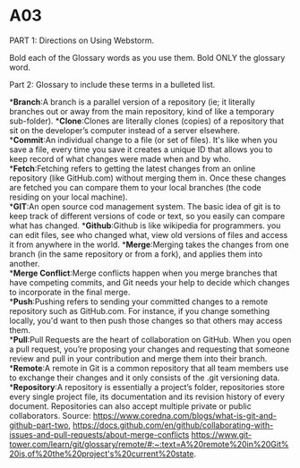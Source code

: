 # A03
PART 1: Directions on Using Webstorm.

Bold each of the Glossary words as you use them.  Bold ONLY the glossary word.

 

Part 2: Glossary to include these terms in a bulleted list.

***Branch**:A branch is a parallel version of a repository (ie; it literally branches out or away from the main repository, kind of like a temporary sub-folder). ***Clone**:Clones are literally clones (copies) of a repository that sit on the developer’s computer instead of a server elsewhere.  
***Commit**:An individual change to a file (or set of files). It's like when you save a file, every time you save it creates a unique ID that allows you to keep record of what changes were made when and by who. 
***Fetch**:Fetching refers to getting the latest changes from an online repository (like GitHub.com) without merging them in. Once these changes are fetched you can compare them to your local branches (the code residing on your local machine).  
***GIT**:An open source cod management system. The basic idea of git is to keep track of different versions of code or text, so you easily can compare what has changed. ***Github**:Github is like wikipedia for programmers. you can edit files, see who changed what, view old versions of files and access it from anywhere in the world. 
***Merge**:Merging takes the changes from one branch (in the same repository or from a fork), and applies them into another.  
***Merge Conflict**:Merge conflicts happen when you merge branches that have competing commits, and Git needs your help to decide which changes to incorporate in the final merge.  
***Push**:Pushing refers to sending your committed changes to a remote repository such as GitHub.com. For instance, if you change something locally, you'd want to then push those changes so that others may access them.  
***Pull**:Pull Requests are the heart of collaboration on GitHub. When you open a pull request, you’re proposing your changes and requesting that someone review and pull in your contribution and merge them into their branch.  
***Remote**:A remote in Git is a common repository that all team members use to exchange their changes and it only consists of the .git versioning data.  
***Repository**:A repository is essentially a project’s folder, repositories store every single project file, its documentation and its revision history of every document. Repositories can also accept multiple private or public collaborators.
Source: https://www.coredna.com/blogs/what-is-git-and-github-part-two,
https://docs.github.com/en/github/collaborating-with-issues-and-pull-requests/about-merge-conflicts
https://www.git-tower.com/learn/git/glossary/remote/#:~:text=A%20remote%20in%20Git%20is,of%20the%20project's%20current%20state.

